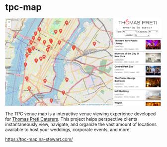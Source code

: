 # tpc-map

![alt text](https://github.com/na-stewart/TPC-Venue-Map/blob/main/preview.PNG)

The TPC venue map is a interactive venue viewing experience developed for [Thomas Preti Caterers](https://thomaspreti.com/). This project helps perspective clients instantaneously view, navigate, and organize the vast amount of locations available to host your weddings, corporate events, and more.

https://tpc-map.na-stewart.com/
